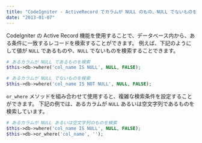 ```yaml
---
title: "CodeIgniter - ActiveRecord でカラムが NULL のもの、NULL でないものを検索する"
date: "2013-01-07"
---
```


CodeIgniter の Active Record 機能を使用することで、データベース内から、ある条件に一致するレコードを検索することができます。
例えば、下記のようにして値が `NULL` であるものや、`NULL` でないものを検索することできます。

~~~ php
# あるカラムが NULL であるものを検索
$this->db->where('col_name IS NULL', NULL, FALSE);

# あるカラムが NULL でないものを検索
$this->db->where('col_name IS NOT NULL', NULL, FALSE);
~~~

`or_where` メソッドを組み合わせて使用すると、複雑な検索条件を設定することができます。
下記の例では、あるカラムが `NULL` あるいは空文字列であるものを検索しています。

~~~ php
# あるカラムが NULL あるいは空文字列のものを検索
$this->db->where('col_name IS NULL', NULL, FALSE);
$this->db->or_where('col_name', '');
~~~


